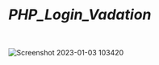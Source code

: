 # <h1><i><b>PHP_Login_Vadation</b></i></h1>
<br>

![Screenshot 2023-01-03 103420](https://user-images.githubusercontent.com/111062573/210302671-8b24c308-8f57-404d-b1ab-cc39ea29c6f9.jpg)
